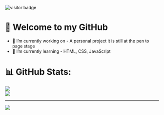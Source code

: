 ![visitor badge](https://visitor-badge.laobi.icu/badge?page_id=jwenjian.visitor-badge)

# 👋 Welcome to my GitHub

- 🔭 I’m currently working on - A personal project it is still at the pen to page stage<br>
- 🌱 I’m currently learning - HTML, CSS, JavaScript

# 📊 GitHub Stats:

![](https://github-readme-stats.vercel.app/api?username=IndieMasco&theme=dark&hide_border=false&include_all_commits=true&count_private=false)<br/>
![](https://github-readme-stats.vercel.app/api/top-langs/?username=IndieMasco&theme=dark&hide_border=false&include_all_commits=true&count_private=false&layout=compact)

---
[![](https://visitcount.itsvg.in/api?id=IndieMasco&icon=1&color=0)](https://visitcount.itsvg.in)

<!-- Proudly created with GPRM ( https://gprm.itsvg.in ) -->

<!-- Proudly created with GPRM ( https://gprm.itsvg.in/ ) -->
<!--
**IndieMasco/IndieMasco** is a ✨ _special_ ✨ repository because its `README.md` (this file) appears on your GitHub profile.

Here are some ideas to get you started:

- 🔭 I’m currently working on ...
- 🌱 I’m currently learning ...
- 👯 I’m looking to collaborate on ...
- 🤔 I’m looking for help with ...
- 💬 Ask me about ...
- 📫 How to reach me: ...
- 😄 Pronouns: ...
- ⚡ Fun fact: ...
-->
